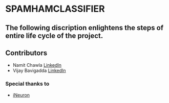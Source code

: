 # SPAMHAMCLASSIFIER
The following discription enlightens the steps of entire life cycle of the project.
---
## Contributors
- Namit Chawla [LinkedIn](https://www.linkedin.com/in/namit-chawla-7683b212b/)
- Vijay Bavigadda [LinkedIn](https://www.linkedin.com/in/vijay-bavigadda-2866138)

### Special thanks to 
- [iNeuron](https://ineuron.ai/)
